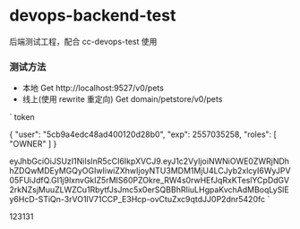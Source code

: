 # devops-backend-test

后端测试工程，配合 cc-devops-test 使用

### 测试方法

- 本地 Get http://localhost:9527/v0/pets
- 线上(使用 rewrite 重定向) Get domain/petstore/v0/pets

`
token

{
"user": "5cb9a4edc48ad400120d28b0",
"exp": 2557035258,
"roles": [
  "OWNER"
]
}

eyJhbGciOiJSUzI1NiIsInR5cCI6IkpXVCJ9.eyJ1c2VyIjoiNWNiOWE0ZWRjNDhhZDQwMDEyMGQyOGIwIiwiZXhwIjoyNTU3MDM1MjU4LCJyb2xlcyI6WyJPV05FUiJdfQ.GI1j9lxnvGkIZ5rMIS60PZOkre_RW4s0rwHEfJqRxKTeslYCpDdGV2rkNZsjMuuZLWZCu1RbytfJsJmc5x0erSQBBhRIiuLHgpaKvchAdMBoqLySlEy6HcD-STiQn-3rVO1IV71CCP_E3Hcp-ovCtuZxc9qtdJJ0P2dnr5420fc
`

123131
